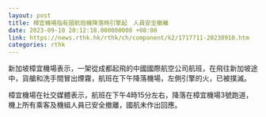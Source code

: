 ```yaml
---
layout: post
title: 樟宜機場指有國航班機降落時引擎起　人員安全撤離
date: 2023-09-10 20:12:18.000000000 +08:00
link: https://news.rthk.hk/rthk/ch/component/k2/1717711-20230910.htm
categories: rthk
---
```


新加坡樟宜機場表示，一架從成都起飛的中國國際航空公司航班，在飛往新加坡途中，貨艙和洗手間冒出煙霧，航班在下午降落機場，左側引擎的火，已被撲滅。

樟宜機場在社交媒體表示，航班在下午4時15分左右，降落在樟宜機場3號跑道，機上所有乘客及機組人員已安全撤離，國航未作出回應。
